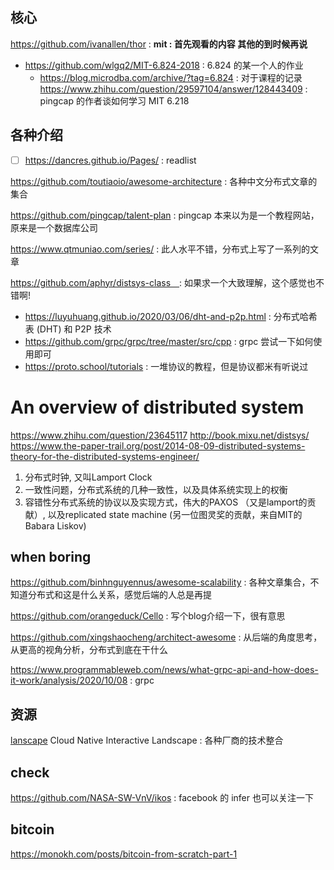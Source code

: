 ## 核心
https://github.com/ivanallen/thor : **mit : 首先观看的内容 其他的到时候再说**
- https://github.com/wlgq2/MIT-6.824-2018 : 6.824 的某一个人的作业
  - https://blog.microdba.com/archive/?tag=6.824 : 对于课程的记录
https://www.zhihu.com/question/29597104/answer/128443409 : pingcap 的作者谈如何学习 MIT 6.218


## 各种介绍
- [ ] https://dancres.github.io/Pages/ : readlist

https://github.com/toutiaoio/awesome-architecture : 各种中文分布式文章的集合

https://github.com/pingcap/talent-plan : pingcap 本来以为是一个教程网站，原来是一个数据库公司

https://www.qtmuniao.com/series/ : 此人水平不错，分布式上写了一系列的文章

https://github.com/aphyr/distsys-class　: 如果求一个大致理解，这个感觉也不错啊!
- https://luyuhuang.github.io/2020/03/06/dht-and-p2p.html : 分布式哈希表 (DHT) 和 P2P 技术
- https://github.com/grpc/grpc/tree/master/src/cpp : grpc 尝试一下如何使用即可
- https://proto.school/tutorials : 一堆协议的教程，但是协议都米有听说过
# An overview of distributed system
https://www.zhihu.com/question/23645117
http://book.mixu.net/distsys/
https://www.the-paper-trail.org/post/2014-08-09-distributed-systems-theory-for-the-distributed-systems-engineer/

1. 分布式时钟, 又叫Lamport Clock
2. 一致性问题，分布式系统的几种一致性，以及具体系统实现上的权衡
3. 容错性分布式系统的协议以及实现方式，伟大的PAXOS （又是lamport的贡献）, 以及replicated state machine (另一位图灵奖的贡献，来自MIT的Babara Liskov)

## when boring


https://github.com/binhnguyennus/awesome-scalability : 各种文章集合，不知道分布式和这是什么关系，感觉后端的人总是再提

https://github.com/orangeduck/Cello : 写个blog介绍一下，很有意思

https://github.com/xingshaocheng/architect-awesome : 从后端的角度思考，从更高的视角分析，分布式到底在干什么

https://www.programmableweb.com/news/what-grpc-api-and-how-does-it-work/analysis/2020/10/08 : grpc

## 资源
[lanscape](https://github.com/cncf/landscape) Cloud Native Interactive Landscape : 各种厂商的技术整合

## check
https://github.com/NASA-SW-VnV/ikos : facebook 的 infer 也可以关注一下



## bitcoin
https://monokh.com/posts/bitcoin-from-scratch-part-1
